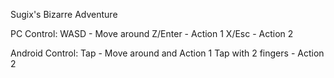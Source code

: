 Sugix's Bizarre Adventure

PC Control:
WASD    - Move around
Z/Enter - Action 1
X/Esc   - Action 2

Android Control:
Tap                 - Move around and Action 1
Tap with 2 fingers  - Action 2

